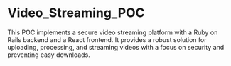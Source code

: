 # Video_Streaming_POC
This POC implements a secure video streaming platform with a Ruby on Rails backend and a React frontend. It provides a robust solution for uploading, processing, and streaming videos with a focus on security and preventing easy downloads.
